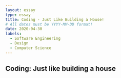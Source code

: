 ```yaml
---
layout: essay
type: essay
title: Coding - Just Like Building a House!
# All dates must be YYYY-MM-DD format!
date: 2020-04-30
labels:
  - Software Engineering
  - Design
  - Computer Science
---
```


## Coding: Just like building a house